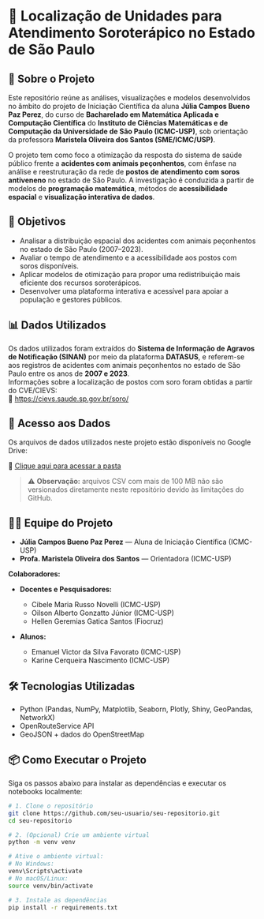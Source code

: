 # 📍 Localização de Unidades para Atendimento Soroterápico no Estado de São Paulo

## 📘 Sobre o Projeto

Este repositório reúne as análises, visualizações e modelos desenvolvidos no âmbito do projeto de Iniciação Científica da aluna **Júlia Campos Bueno Paz Perez**, do curso de **Bacharelado em Matemática Aplicada e Computação Científica** do **Instituto de Ciências Matemáticas e de Computação da Universidade de São Paulo (ICMC-USP)**, sob orientação da professora **Maristela Oliveira dos Santos (SME/ICMC/USP)**.

O projeto tem como foco a otimização da resposta do sistema de saúde público frente a **acidentes com animais peçonhentos**, com ênfase na análise e reestruturação da rede de **postos de atendimento com soros antiveneno** no estado de São Paulo. A investigação é conduzida a partir de modelos de **programação matemática**, métodos de **acessibilidade espacial** e **visualização interativa de dados**.

## 🎯 Objetivos

- Analisar a distribuição espacial dos acidentes com animais peçonhentos no estado de São Paulo (2007–2023).
- Avaliar o tempo de atendimento e a acessibilidade aos postos com soros disponíveis.
- Aplicar modelos de otimização para propor uma redistribuição mais eficiente dos recursos soroterápicos.
- Desenvolver uma plataforma interativa e acessível para apoiar a população e gestores públicos.

## 📊 Dados Utilizados

Os dados utilizados foram extraídos do **Sistema de Informação de Agravos de Notificação (SINAN)** por meio da plataforma **DATASUS**, e referem-se aos registros de acidentes com animais peçonhentos no estado de São Paulo entre os anos de **2007 e 2023**.  
Informações sobre a localização de postos com soro foram obtidas a partir do CVE/CIEVS:  
🔗 https://cievs.saude.sp.gov.br/soro/

## 📂 Acesso aos Dados

Os arquivos de dados utilizados neste projeto estão disponíveis no Google Drive:

🔗 [Clique aqui para acessar a pasta](https://drive.google.com/drive/folders/1hA8wW6yj9IABLPeNaE56vwUecN_v8xxz?usp=sharing)

> ⚠️ **Observação:** arquivos CSV com mais de 100 MB não são versionados diretamente neste repositório devido às limitações do GitHub.

## 🧑‍💻 Equipe do Projeto

- **Júlia Campos Bueno Paz Perez** — Aluna de Iniciação Científica (ICMC-USP)  
- **Profa. Maristela Oliveira dos Santos** — Orientadora (ICMC-USP)  

**Colaboradores:**

- **Docentes e Pesquisadores:**  
  - Cibele Maria Russo Novelli (ICMC-USP)  
  - Oilson Alberto Gonzatto Júnior (ICMC-USP)  
  - Hellen Geremias Gatica Santos (Fiocruz)  

- **Alunos:**  
  - Emanuel Victor da Silva Favorato (ICMC-USP)  
  - Karine Cerqueira Nascimento (ICMC-USP)  

## 🛠️ Tecnologias Utilizadas

- Python (Pandas, NumPy, Matplotlib, Seaborn, Plotly, Shiny, GeoPandas, NetworkX)
- OpenRouteService API
- GeoJSON + dados do OpenStreetMap

## 📦 Como Executar o Projeto

Siga os passos abaixo para instalar as dependências e executar os notebooks localmente:

```bash
# 1. Clone o repositório
git clone https://github.com/seu-usuario/seu-repositorio.git
cd seu-repositorio

# 2. (Opcional) Crie um ambiente virtual
python -m venv venv

# Ative o ambiente virtual:
# No Windows:
venv\Scripts\activate
# No macOS/Linux:
source venv/bin/activate

# 3. Instale as dependências
pip install -r requirements.txt
